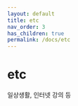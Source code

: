 ```yaml
---
layout: default
title: etc
nav_order: 3
has_children: true
permalink: /docs/etc
---
```


# etc

일상생활, 인터넷 강의 등